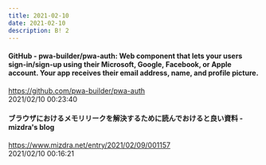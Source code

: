```yaml
---
title: 2021-02-10
date: 2021-02-10
description: B! 2
---
```


#### GitHub - pwa-builder/pwa-auth: Web component that lets your users sign-in/sign-up using their Microsoft, Google, Facebook, or Apple account. Your app receives their email address, name, and profile picture.
https://github.com/pwa-builder/pwa-auth<br>
2021/02/10 00:23:40<br>


#### ブラウザにおけるメモリリークを解決するために読んでおけると良い資料 - mizdra's blog
https://www.mizdra.net/entry/2021/02/09/001157<br>
2021/02/10 00:16:21<br>


